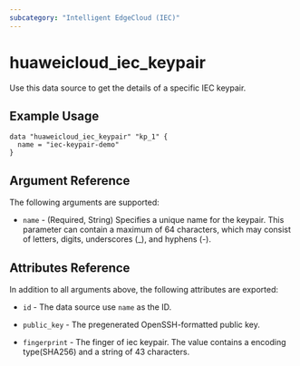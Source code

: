```yaml
---
subcategory: "Intelligent EdgeCloud (IEC)"
---
```


# huaweicloud_iec_keypair

Use this data source to get the details of a specific IEC keypair.

## Example Usage

```hcl
data "huaweicloud_iec_keypair" "kp_1" {
  name = "iec-keypair-demo"
}
```

## Argument Reference

The following arguments are supported:

* `name` - (Required, String) Specifies a unique name for the keypair.
    This parameter can contain a maximum of 64 characters, which may consist of
    letters, digits, underscores (_), and hyphens (-).

## Attributes Reference

In addition to all arguments above, the following attributes are exported:

* `id` - The data source use `name` as the ID.

* `public_key` - The pregenerated OpenSSH-formatted public key.

* `fingerprint` - The finger of iec keypair. The value contains a encoding
    type(SHA256) and a string of 43 characters.
